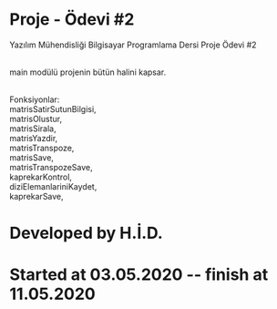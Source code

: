 # Proje - Ödevi #2
Yazılım Mühendisliği Bilgisayar Programlama Dersi Proje Ödevi #2

</br> main modülü projenin bütün halini kapsar.

</br> Fonksiyonlar:
</br> matrisSatirSutunBilgisi,
</br> matrisOlustur,
</br> matrisSirala,
</br> matrisYazdir,
</br> matrisTranspoze,
</br> matrisSave,
</br> matrisTranspozeSave,
</br> kaprekarKontrol,
</br> diziElemanlariniKaydet,
</br> kaprekarSave,

# Developed by H.İ.D.
# Started at 03.05.2020 -- finish at 11.05.2020
